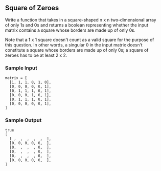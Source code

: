 
## Square of Zeroes

Write a function that takes in a square-shaped n x n two-dimensional array of
only 1s and 0s and returns a boolean representing whether the input matrix
contains a square whose borders are made up of only 0s.

Note that a 1 x 1 square doesn't count as a valid square for the purpose of
this question. In other words, a singular 0 in the input matrix
doesn't constitute a square whose borders are made up of only 0s; a square of
zeroes has to be at least 2 x 2.

### Sample Input
```
matrix = [
  [1, 1, 1, 0, 1, 0],
  [0, 0, 0, 0, 0, 1],
  [0, 1, 1, 1, 0, 1],
  [0, 0, 0, 1, 0, 1],
  [0, 1, 1, 1, 0, 1],
  [0, 0, 0, 0, 0, 1],
]
```

### Sample Output
```
true
[
  [ ,  ,  ,  ,  ,  ],
  [0, 0, 0, 0, 0,  ],
  [0,  ,  ,  , 0,  ],
  [0,  ,  ,  , 0,  ],
  [0,  ,  ,  , 0,  ],
  [0, 0, 0, 0, 0,  ],
]
```
